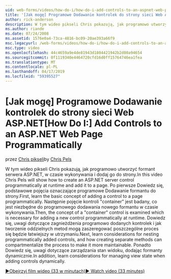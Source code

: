 ```yaml
---
uid: web-forms/videos/how-do-i/how-do-i-add-controls-to-an-aspnet-web-page-programmatically
title: '[Jak mogę] Programowe Dodawanie kontrolek do strony sieci Web ASP.NET | Dokumentacja firmy Microsoft'
author: rick-anderson
description: W tym wideo pikseli Chris pokazują, jak programowo utworzyć formant serwera ASP.NET, w czasie wykonywania i dodaj go do strony. Po pierwsze Dowiedz się więcej o podstawowych koncepcji...
ms.author: riande
ms.date: 07/24/2008
ms.assetid: 1576e0a4-73ca-4816-bc09-20ae393a66f9
msc.legacyurl: /web-forms/videos/how-do-i/how-do-i-add-controls-to-an-aspnet-web-page-programmatically
msc.type: video
ms.openlocfilehash: 44c4659a9e4de81943d1804421942b2d00a94654
ms.sourcegitcommit: 0f1119340e4464720cfd16d0ff15764746ea1fea
ms.translationtype: MT
ms.contentlocale: pl-PL
ms.lasthandoff: 04/17/2019
ms.locfileid: "59395527"
---
```

# <a name="how-do-i-add-controls-to-an-aspnet-web-page-programmatically"></a><span data-ttu-id="19e68-104">[Jak mogę] Programowe Dodawanie kontrolek do strony sieci Web ASP.NET</span><span class="sxs-lookup"><span data-stu-id="19e68-104">[How Do I:] Add Controls to an ASP.NET Web Page Programmatically</span></span>

<span data-ttu-id="19e68-105">przez [Chris pikseli](https://twitter.com/chrispels)</span><span class="sxs-lookup"><span data-stu-id="19e68-105">by [Chris Pels](https://twitter.com/chrispels)</span></span>

<span data-ttu-id="19e68-106">W tym wideo pikseli Chris pokazują, jak programowo utworzyć formant serwera ASP.NET, w czasie wykonywania i dodaj go do strony.</span><span class="sxs-lookup"><span data-stu-id="19e68-106">In this video Chris Pels will show how to create an ASP.NET server control programmatically at runtime and add it to a page.</span></span> <span data-ttu-id="19e68-107">Po pierwsze Dowiedz się, podstawowe pojęcia oznaczające programowe Dodawanie formantu do strony.</span><span class="sxs-lookup"><span data-stu-id="19e68-107">First, learn the basic concept of adding a control to a page programmatically.</span></span> <span data-ttu-id="19e68-108">Następnie pojęcie kontroli "container" jest badany, co jest niezbędne do programowego dodawania nowego formantu w czasie wykonywania.</span><span class="sxs-lookup"><span data-stu-id="19e68-108">Then, the concept of a "container" control is examined which is necessary for adding a new control programmatically at runtime.</span></span> <span data-ttu-id="19e68-109">Dowiedz się, uwagi dotyczące zagnieżdżenia programowo dodanych kontrolek i jak tworzenie oddzielnych metod mogą zaszeregować poszczególne proces się będzie łatwiejszy w utrzymaniu.</span><span class="sxs-lookup"><span data-stu-id="19e68-109">Next, learn considerations for nesting programmatically added controls, and how creating separate methods can compartmentalize the process to make it more maintainable.</span></span> <span data-ttu-id="19e68-110">Ponadto Dowiedz się, uwagi dotyczące zarządzania stan widoku, dodając formanty dynamicznie.</span><span class="sxs-lookup"><span data-stu-id="19e68-110">In addition, learn considerations for managing view state when adding controls dynamically.</span></span>

[<span data-ttu-id="19e68-111">&#9654;Obejrzyj film wideo (33 w minutach)</span><span class="sxs-lookup"><span data-stu-id="19e68-111">&#9654; Watch video (33 minutes)</span></span>](https://channel9.msdn.com/Blogs/ASP-NET-Site-Videos/how-do-i-add-controls-to-an-aspnet-web-page-programmatically)
